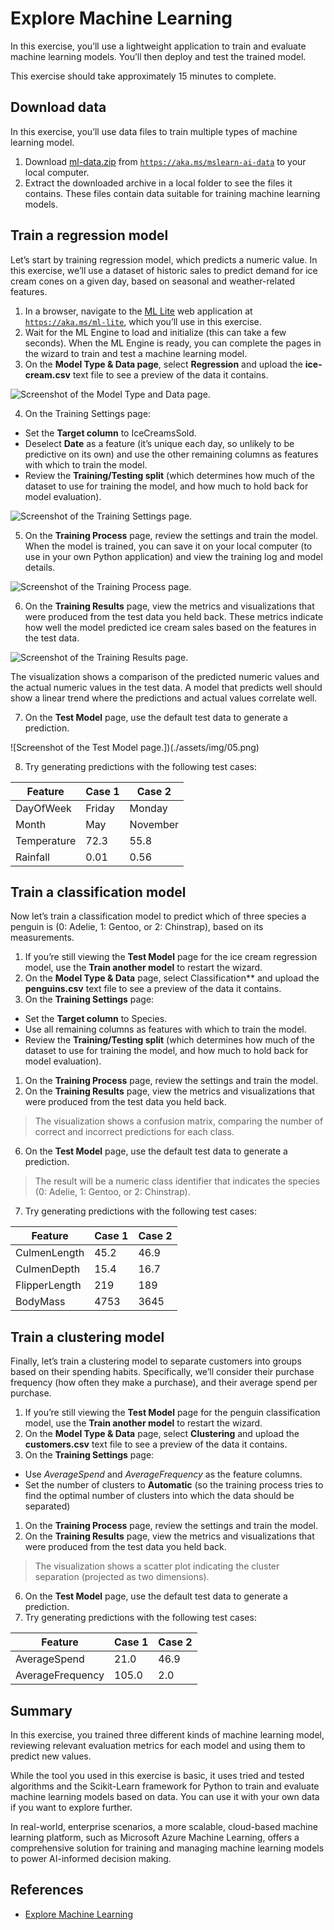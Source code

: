 # Explore Machine Learning

In this exercise, you’ll use a lightweight application to train and evaluate machine learning models. You’ll then deploy and test the trained model.

This exercise should take approximately 15 minutes to complete.

## Download data

In this exercise, you’ll use data files to train multiple types of machine learning model.

1. Download [ml-data.zip](https://aka.ms/mslearn-ai-data) from [`https://aka.ms/mslearn-ai-data`](https://aka.ms/mslearn-ai-data) to your local computer.
1. Extract the downloaded archive in a local folder to see the files it contains. These files contain data suitable for training machine learning models.

## Train a regression model

Let’s start by training regression model, which predicts a numeric value. In this exercise, we’ll use a dataset of historic sales to predict demand for ice cream cones on a given day, based on seasonal and weather-related features.

1. In a browser, navigate to the [ML Lite](https://aka.ms/ml-lite) web application at [`https://aka.ms/ml-lite`](https://aka.ms/ml-lite), which you’ll use in this exercise.
1. Wait for the ML Engine to load and initialize (this can take a few seconds). When the ML Engine is ready, you can complete the pages in the  wizard to train and test a machine learning model.
1. On the **Model Type & Data page**, select **Regression** and upload the **ice-cream.csv** text file to see a preview of the data it contains.

![Screenshot of the Model Type and Data page.](./assets/img/01.png)

4. On the Training Settings page:
  - Set the **Target column** to IceCreamsSold.
  - Deselect **Date** as a feature (it’s unique each day, so unlikely to be predictive on its own) and use the other remaining columns as features with which to train the model.
  - Review the **Training/Testing split** (which determines how much of the dataset to use for training the model, and how much to hold back for model evaluation).

![Screenshot of the Training Settings page.](./assets/img/02.png)

5. On the **Training Process** page, review the settings and train the model. When the model is trained, you can save it on your local computer (to use in your own Python application) and view the training log and model details.

![Screenshot of the Training Process page.](./assets/img/03.png)

6. On the **Training Results** page, view the metrics and visualizations that were produced from the test data you held back. These metrics indicate how well the model predicted ice cream sales based on the features in the test data.

![Screenshot of the Training Results page.](./assets/img/04.png)

The visualization shows a comparison of the predicted numeric values and the actual numeric values in the test data. A model that predicts well should show a linear trend where the predictions and actual values correlate well.

7. On the **Test Model** page, use the default test data to generate a prediction.

![Screenshot of the Test Model page.])(./assets/img/05.png)

8. Try generating predictions with the following test cases:

| Feature | Case 1 | Case 2|
|---------|--------|-------|
| DayOfWeek| Friday | Monday |
| Month	| May | November
| Temperature | 72.3 | 55.8 |
| Rainfall| 0.01 | 0.56 |

## Train a classification model

Now let’s train a classification model to predict which of three species a penguin is (0: Adelie, 1: Gentoo, or 2: Chinstrap), based on its measurements.

1. If you’re still viewing the **Test Model** page for the ice cream regression model, use the **Train another model** to restart the wizard.
1. On the **Model Type & Data** page, select Classification** and upload the **penguins.csv** text file to see a preview of the data it contains.
1. On the **Training Settings** page:
  - Set the **Target column** to Species.
  - Use all remaining columns as features with which to train the model.
  - Review the **Training/Testing split** (which determines how much of the dataset to use for training the model, and how much to hold back for model evaluation).
1. On the **Training Process** page, review the settings and train the model.
1. On the **Training Results** page, view the metrics and visualizations that were produced from the test data you held back.

> The visualization shows a confusion matrix, comparing the number of correct and incorrect predictions for each class.

6. On the **Test Model** page, use the default test data to generate a prediction.

> The result will be a numeric class identifier that indicates the species (0: Adelie, 1: Gentoo, or 2: Chinstrap).

7. Try generating predictions with the following test cases:

| Feature | Case 1 | Case 2 |
|---------|--------|--------|
| CulmenLength | 45.2 | 46.9 |
| CulmenDepth | 15.4 | 16.7 |
| FlipperLength | 219 | 189 |
| BodyMass| 4753 | 3645 |

## Train a clustering model

Finally, let’s train a clustering model to separate customers into groups based on their spending habits. Specifically, we’ll consider their purchase frequency (how often they make a purchase), and their average spend per purchase.

1. If you’re still viewing the **Test Model** page for the penguin classification model, use the **Train another model** to restart the wizard.
1. On the **Model Type & Data** page, select **Clustering** and upload the **customers.csv** text file to see a preview of the data it contains.
1. On the **Training Settings** page:
  - Use *AverageSpend* and *AverageFrequency* as the feature columns.
  - Set the number of clusters to **Automatic** (so the training process tries to find the optimal number of clusters into which the data should be separated)
1. On the **Training Process** page, review the settings and train the model.
1. On the **Training Results** page, view the metrics and visualizations that were produced from the test data you held back.

> The visualization shows a scatter plot indicating the cluster separation (projected as two dimensions).

6. On the **Test Model** page, use the default test data to generate a prediction.
7. Try generating predictions with the following test cases:

| Feature | Case 1 | Case 2 |
|---------|--------|--------|
| AverageSpend | 21.0 | 46.9 |
| AverageFrequency | 105.0 | 2.0 |

## Summary

In this exercise, you trained three different kinds of machine learning model, reviewing relevant evaluation metrics for each model and using them to predict new values.

While the tool you used in this exercise is basic, it uses tried and tested algorithms and the Scikit-Learn framework for Python to train and evaluate machine learning models based on data. You can use it with your own data if you want to explore further.

In real-world, enterprise scenarios, a more scalable, cloud-based machine learning platform, such as Microsoft Azure Machine Learning, offers a comprehensive solution for training and managing machine learning models to power AI-informed decision making.

## References

- [Explore Machine Learning](https://microsoftlearning.github.io/mslearn-ai-concepts/Instructions/exercises/01-machine-learning.html)
